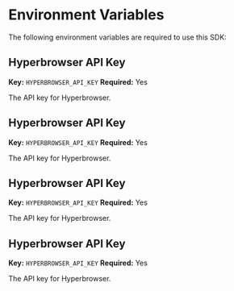 # Environment Variables

The following environment variables are required to use this SDK:

## Hyperbrowser API Key

**Key:** `HYPERBROWSER_API_KEY`
**Required:** Yes

The API key for Hyperbrowser.

## Hyperbrowser API Key

**Key:** `HYPERBROWSER_API_KEY`
**Required:** Yes

The API key for Hyperbrowser.

## Hyperbrowser API Key

**Key:** `HYPERBROWSER_API_KEY`
**Required:** Yes

The API key for Hyperbrowser.

## Hyperbrowser API Key

**Key:** `HYPERBROWSER_API_KEY`
**Required:** Yes

The API key for Hyperbrowser.